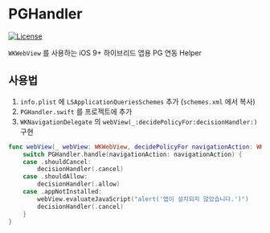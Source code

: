 # PGHandler

[![License](https://img.shields.io/github/license/mznu/PGHandler)](http://www.wtfpl.net/)

`WKWebView` 를 사용하는 iOS 9+ 하이브리드 앱용 PG 연동 Helper

## 사용법

1. `info.plist` 에 `LSApplicationQueriesSchemes` 추가 (`schemes.xml` 에서 복사)
2. `PGHandler.swift` 를 프로젝트에 추가
3. `WKNavigationDelegate` 의 `webView(_:decidePolicyFor:decisionHandler:)` 구현

```swift
func webView(_ webView: WKWebView, decidePolicyFor navigationAction: WKNavigationAction, decisionHandler: @escaping (WKNavigationActionPolicy) -> Void) {
    switch PGHandler.handle(navigationAction: navigationAction) {
    case .shouldCancel:
        decisionHandler(.cancel)
    case .shouldAllow:
        decisionHandler(.allow)
    case .appNotInstalled:
        webView.evaluateJavaScript("alert('앱이 설치되지 않았습니다.')")
        decisionHandler(.cancel)
    }
}
```

